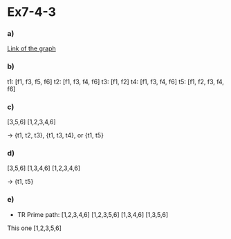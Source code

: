 # Ex7-4-3

### a)

[Link of the graph](https://cs.gmu.edu:8443/offutt/coverage/GraphCoverage?edges=1+2%0D%0A1+3%0D%0A2+3%0D%0A3+4%0D%0A3+5%0D%0A4+6%0D%0A5+6%0D%0A&initialNode=1+2+3+4+5+6&endNode=6&action=Nodes)

### b)

t1: [f1, f3, f5, f6]
t2: [f1, f3, f4, f6]
t3: [f1, f2]
t4: [f1, f3, f4, f6]
t5: [f1, f2, f3, f4, f6]

### c)

[3,5,6]
[1,2,3,4,6]

-> {t1, t2, t3}, {t1, t3, t4}, or {t1, t5}

### d)

[3,5,6]
[1,3,4,6]
[1,2,3,4,6]

-> {t1, t5}

### e)

- TR Prime path:
[1,2,3,4,6]
[1,2,3,5,6]
[1,3,4,6]
[1,3,5,6]

This one [1,2,3,5,6]
